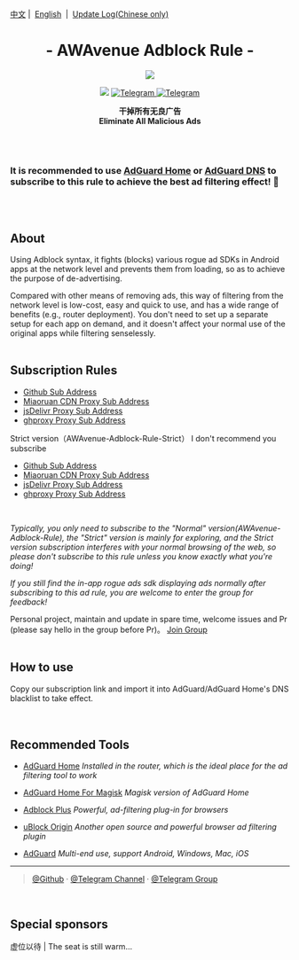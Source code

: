 <div align="left">
<a href="/README.md">中文</a>&nbsp;|&nbsp;
<a href="/README_en-US.md">English</a> &nbsp;|&nbsp;
<a href="/README_Update.md">Update Log(Chinese only)</a> 
</div>




<h1 align="center">- AWAvenue Adblock Rule -</h1>

<p align="center">
   <img src="https://raw.githubusercontent.com/TG-Twilight/AWAvenue-Ads-Rule/main/AWAvenue-Ads-Rule.png">
</p>
<p align="center">
 <img src="https://img.shields.io/github/stars/TG-Twilight/AWAvenue-Adblock-Rule?style=for-the-badge&colorA=FFEBEB&colorB=FFD9DC&logo=github&logoColor=black">
  <a href="https://t.me/AWAvenue">
    <img src="https://img.shields.io/badge/dynamic/json?style=for-the-badge&colorA=DAE9FC&colorB=056DE8&label=%E9%A2%91%E9%81%93&logo=telegram&query=%24.data.totalSubs&url=https%3A%2F%2Fapi.spencerwoo.com%2Fsubstats%2F%3Fsource%3Dtelegram%26queryKey%3DAWAvenue" alt="Telegram">
  </a>
  <a href="https://t.me/AWAvenueCheat">
    <img src="https://img.shields.io/badge/dynamic/json?style=for-the-badge&colorA=DAE9FC&colorB=056DE8&label=%E7%BE%A4%E8%81%8A&logo=telegram&query=%24.data.totalSubs&url=https%3A%2F%2Fapi.spencerwoo.com%2Fsubstats%2F%3Fsource%3Dtelegram%26queryKey%3DAWAvenueChat" alt="Telegram">
  </a>
</p>


<p align="center"><b>干掉所有无良广告<br>Eliminate All Malicious Ads</b></p>
<br />
<br />

### It is recommended to use [AdGuard Home](https://github.com/AdguardTeam/AdGuardHome) or [AdGuard DNS](https://adguard-dns.io/en/welcome.html) to subscribe to this rule to achieve the best ad filtering effect! 🐼

<br />
<br />

## About

Using Adblock syntax, it fights (blocks) various rogue ad SDKs in Android apps at the network level and prevents them from loading, so as to achieve the purpose of de-advertising.

Compared with other means of removing ads, this way of filtering from the network level is low-cost, easy and quick to use, and has a wide range of benefits (e.g., router deployment). You don't need to set up a separate setup for each app on demand, and it doesn't affect your normal use of the original apps while filtering senselessly.
<br />
<br />
## Subscription Rules
- [Github Sub Address](https://raw.githubusercontent.com/TG-Twilight/AWAvenue-Adblock-Rule/main/AWAvenue-Adblock-Rule.txt)
- [Miaoruan CDN Proxy Sub Address](https://jsd.onmicrosoft.cn/gh/TG-Twilight/AWAvenue-Adblock-Rule@main/AWAvenue-Adblock-Rule.txt)
- [jsDelivr Proxy Sub Address](https://cdn.jsdelivr.net/gh/TG-Twilight/AWAvenue-Adblock-Rule@main/AWAvenue-Adblock-Rule.txt)
- [ghproxy Proxy Sub Address](https://mirror.ghproxy.com/https://raw.githubusercontent.com/TG-Twilight/AWAvenue-Adblock-Rule/main/AWAvenue-Adblock-Rule.txt)


Strict version（AWAvenue-Adblock-Rule-Strict） I don't recommend you subscribe
- [Github Sub Address](https://raw.githubusercontent.com/TG-Twilight/AWAvenue-Adblock-Rule/main/AWAvenue-Adblock-Rule-Strict.txt)
- [Miaoruan CDN Proxy Sub Address](https://jsd.onmicrosoft.cn/gh/TG-Twilight/AWAvenue-Adblock-Rule@main/AWAvenue-Adblock-Rule-Strict.txt)
- [jsDelivr Proxy Sub Address](https://cdn.jsdelivr.net/gh/TG-Twilight/AWAvenue-Adblock-Rule@main/AWAvenue-Adblock-Rule.txt)
- [ghproxy Proxy Sub Address](https://mirror.ghproxy.com/https://raw.githubusercontent.com/TG-Twilight/AWAvenue-Adblock-Rule/main/AWAvenue-Adblock-Rule-Strict.txt)


 <br />
 
 *Typically, you only need to subscribe to the "Normal" version(AWAvenue-Adblock-Rule), the "Strict" version is mainly for exploring, and the Strict version subscription interferes with your normal browsing of the web, so please don't subscribe to this rule unless you know exactly what you're doing!*

 *If you still find the in-app rogue ads sdk displaying ads normally after subscribing to this ad rule, you are welcome to enter the group for feedback!*

Personal project, maintain and update in spare time, welcome issues and Pr (please say hello in the group before Pr)。   [Join Group](https://t.me/AWAvenueCheat)
<br />
<br />
## How to use
Copy our subscription link and import it into AdGuard/AdGuard Home's DNS blacklist to take effect.
<br />
<br />
<br />
## Recommended Tools
- [AdGuard Home](https://github.com/AdguardTeam/AdGuardHome)    *Installed in the router, which is the ideal place for the ad filtering tool to work*

- [AdGuard Home For Magisk](https://t.me/AWAvenue/622)   *Magisk version of AdGuard Home*

- [Adblock Plus](https://adblockplus.org/)    *Powerful, ad-filtering plug-in for browsers*

- [uBlock Origin](https://ublockorigin.com/)    *Another open source and powerful browser ad filtering plugin*

- [AdGuard](https://adguard.com/)    *Multi-end use, support Android, Windows, Mac, iOS*


---

> [@Github](https://github.com/TG-Twilight/AWAvenue-Adblock-Rule) · [@Telegram Channel](https://t.me/AWAvenue) · [@Telegram Group](https://t.me/AWAvenueCheat)

<br />

## Special sponsors

虚位以待 | The seat is still warm...
